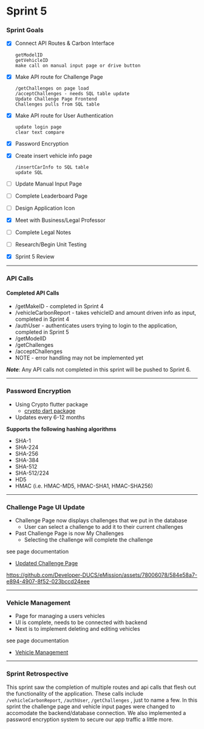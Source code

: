 # Sprint 5

### Sprint Goals
- [X] Connect API Routes & Carbon Interface

      getModelID
      getVehicleID
      make call on manual input page or drive button
- [X] Make API route for Challenge Page

      /getChallenges on page load
      /acceptChallenges - needs SQL table update
      Update Challenge Page Frontend
      Challenges pulls from SQL table
- [X] Make API route for User Authentication

      update login page
      clear text compare
- [X] Password Encryption
- [X] Create insert vehicle info page

      /insertCarInfo to SQL table
      update SQL
- [ ] Update Manual Input Page
- [ ] Complete Leaderboard Page
- [ ] Design Application Icon
- [X] Meet with Business/Legal Professor
- [ ] Complete Legal Notes
- [ ] Research/Begin Unit Testing
- [X] Sprint 5 Review
---

### API Calls

#### Completed API Calls
* /getMakeID - completed in Sprint 4
* /vehicleCarbonReport - takes vehicleID and amount driven info as input, completed in Sprint 4
* /authUser - authenticates users trying to login to the application, completed in Sprint 5
* /getModelID
* /getChallenges
* /acceptChallenges
* NOTE - error handling may not be implemented yet

**_Note_**: Any API calls not completed in this sprint will be pushed to Sprint 6.


---
### Password Encryption
* Using Crypto flutter package
  * [crypto dart package](https://pub.dev/packages/crypto)
* Updates every 6-12 months

**Supports the following hashing algorithms**
* SHA-1
* SHA-224
* SHA-256
* SHA-384
* SHA-512
* SHA-512/224
* HD5
* HMAC (i.e. HMAC-MD5, HMAC-SHA1, HMAC-SHA256)


---
### Challenge Page UI Update
* Challenge Page now displays challenges that we put in the database
  * User can select a challenge to add it to their current challenges
* Past Challenge Page is now My Challenges
  * Selecting the challenge will complete the challenge
 
see page documentation
* [Updated Challenge Page]()

https://github.com/Developer-DUCS/eMission/assets/78006078/584e58a7-e894-4907-8f52-023bccd24eee


--- 
### Vehicle Management
* Page for managing a users vehicles
* UI is complete, needs to be connected with backend
* Next is to implement deleting and editing vehicles

see page documentation
* [Vehicle Management]()


---
### Sprint Retrospective
This sprint saw the completion of multiple routes and api calls that flesh out the functionality of the application. These calls include  ```/vehicleCarbonReport```, ```/authUser```, ```/getChallenges``` , just to name a few. In this sprint the challenge page and vehicle input pages were changed to accomodate the backend/database connection. We also implemented a password encryption system to secure our app traffic a little more. 
